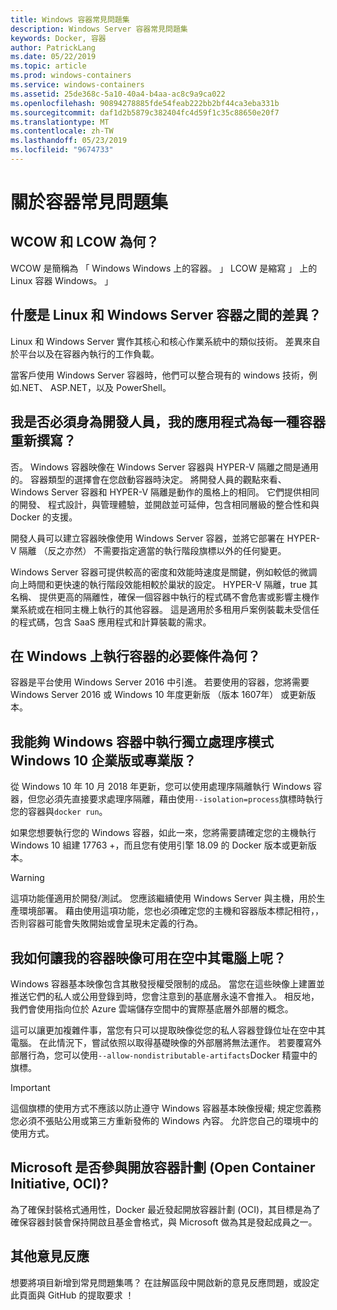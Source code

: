 ```yaml
---
title: Windows 容器常見問題集
description: Windows Server 容器常見問題集
keywords: Docker, 容器
author: PatrickLang
ms.date: 05/22/2019
ms.topic: article
ms.prod: windows-containers
ms.service: windows-containers
ms.assetid: 25de368c-5a10-40a4-b4aa-ac8c9a9ca022
ms.openlocfilehash: 90894278885fde54feab222bb2bf44ca3eba331b
ms.sourcegitcommit: daf1d2b5879c382404fc4d59f1c35c88650e20f7
ms.translationtype: MT
ms.contentlocale: zh-TW
ms.lasthandoff: 05/23/2019
ms.locfileid: "9674733"
---
```

# <a name="frequently-asked-questions-about-containers"></a>關於容器常見問題集

## <a name="what-are-wcow-and-lcow"></a>WCOW 和 LCOW 為何？

WCOW 是簡稱為 「 Windows Windows 上的容器。 」 LCOW 是縮寫 」 上的 Linux 容器 Windows。 」

## <a name="whats-the-difference-between-linux-and-windows-server-containers"></a>什麼是 Linux 和 Windows Server 容器之間的差異？

Linux 和 Windows Server 實作其核心和核心作業系統中的類似技術。 差異來自於平台以及在容器內執行的工作負載。  

當客戶使用 Windows Server 容器時，他們可以整合現有的 windows 技術，例如.NET、 ASP.NET，以及 PowerShell。

## <a name="as-a-developer-do-i-have-to-rewrite-my-app-for-each-type-of-container"></a>我是否必須身為開發人員，我的應用程式為每一種容器重新撰寫？

否。 Windows 容器映像在 Windows Server 容器與 HYPER-V 隔離之間是通用的。 容器類型的選擇會在您啟動容器時決定。 將開發人員的觀點來看、 Windows Server 容器和 HYPER-V 隔離是動作的風格上的相同。 它們提供相同的開發、 程式設計，與管理體驗，並開啟並可延伸，包含相同層級的整合性和與 Docker 的支援。

開發人員可以建立容器映像使用 Windows Server 容器，並將它部署在 HYPER-V 隔離 （反之亦然） 不需要指定適當的執行階段旗標以外的任何變更。

Windows Server 容器可提供較高的密度和效能時速度是關鍵，例如較低的微調向上時間和更快速的執行階段效能相較於巢狀的設定。 HYPER-V 隔離，true 其名稱、 提供更高的隔離性，確保一個容器中執行的程式碼不會危害或影響主機作業系統或在相同主機上執行的其他容器。 這是適用於多租用戶案例裝載未受信任的程式碼，包含 SaaS 應用程式和計算裝載的需求。

## <a name="what-are-the-prerequisites-for-running-containers-on-windows"></a>在 Windows 上執行容器的必要條件為何？

容器是平台使用 Windows Server 2016 中引進。 若要使用的容器，您將需要 Windows Server 2016 或 Windows 10 年度更新版 （版本 1607年） 或更新版本。

## <a name="can-i-run-windows-containers-in-process-isolated-mode-on-windows-10-enterprise-or-professional"></a>我能夠 Windows 容器中執行獨立處理序模式 Windows 10 企業版或專業版？

從 Windows 10 年 10 月 2018 年更新，您可以使用處理序隔離執行 Windows 容器，但您必須先直接要求處理序隔離，藉由使用`--isolation=process`旗標時執行您的容器與`docker run`。

如果您想要執行您的 Windows 容器，如此一來，您將需要請確定您的主機執行 Windows 10 組建 17763 +，而且您有使用引擎 18.09 的 Docker 版本或更新版本。

> [!WARNING]
> 這項功能僅適用於開發/測試。 您應該繼續使用 Windows Server 與主機，用於生產環境部署。 藉由使用這項功能，您也必須確定您的主機和容器版本標記相符，，否則容器可能會失敗開始或會呈現未定義的行為。

## <a name="how-do-i-make-my-container-images-available-on-air-gapped-machines"></a>我如何讓我的容器映像可用在空中其電腦上呢？

Windows 容器基本映像包含其散發授權受限制的成品。 當您在這些映像上建置並推送它們的私人或公用登錄到時，您會注意到的基底層永遠不會推入。 相反地，我們會使用指向位於 Azure 雲端儲存空間中的實際基底層外部層的概念。

這可以讓更加複雜件事，當您有只可以提取映像從您的私人容器登錄位址在空中其電腦。 在此情況下，嘗試依照以取得基礎映像的外部層將無法運作。 若要覆寫外部層行為，您可以使用`--allow-nondistributable-artifacts`Docker 精靈中的旗標。

> [!IMPORTANT]
> 這個旗標的使用方式不應該以防止遵守 Windows 容器基本映像授權; 規定您義務您必須不張貼公用或第三方重新發佈的 Windows 內容。 允許您自己的環境中的使用方式。

## <a name="is-microsoft-participating-in-the-open-container-initiative-oci"></a>Microsoft 是否參與開放容器計劃 (Open Container Initiative, OCI)?

為了確保封裝格式通用性，Docker 最近發起開放容器計劃 (OCI)，其目標是為了確保容器封裝會保持開啟且基金會格式，與 Microsoft 做為其是發起成員之一。

## <a name="additional-feedback"></a>其他意見反應

想要將項目新增到常見問題集嗎？ 在註解區段中開啟新的意見反應問題，或設定此頁面與 GitHub 的提取要求 ！
